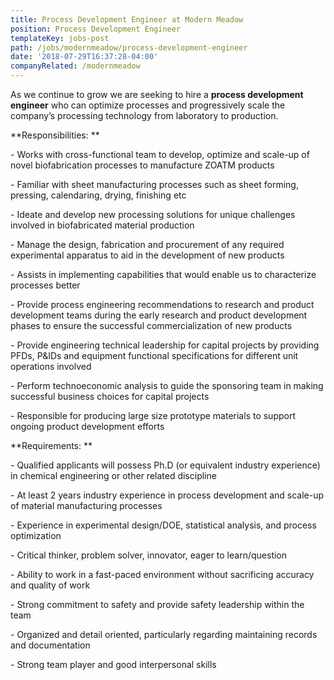 ```yaml
---
title: Process Development Engineer at Modern Meadow
position: Process Development Engineer
templateKey: jobs-post
path: /jobs/modernmeadow/process-development-engineer
date: '2018-07-29T16:37:28-04:00'
companyRelated: /modernmeadow
---
```

As we continue to grow we are seeking to hire a **process development engineer** who can optimize processes and progressively scale the company’s processing technology from laboratory to production. 

**Responsibilities: **

\- Works with cross-functional team to develop, optimize and scale-up of novel biofabrication processes to manufacture ZOATM products 

\- Familiar with sheet manufacturing processes such as sheet forming, pressing, calendaring, drying, finishing etc 

\- Ideate and develop new processing solutions for unique challenges involved in biofabricated material production 

\- Manage the design, fabrication and procurement of any required experimental apparatus to aid in the development of new products

\- Assists in implementing capabilities that would enable us to characterize processes better  

\- Provide process engineering recommendations to research and product development teams during the early research and product development phases to ensure the successful commercialization of new products 

\- Provide engineering technical leadership for capital projects by providing PFDs, P&IDs and equipment functional specifications for different unit operations involved 

\- Perform technoeconomic analysis to guide the sponsoring team in making successful business choices for capital projects 

\- Responsible for producing large size prototype materials to support ongoing product development efforts 



**Requirements: **

\- Qualified applicants will possess Ph.D (or equivalent industry experience) in chemical engineering or other related discipline 

\- At least 2 years industry experience in process development and scale-up of material manufacturing processes 

\- Experience in experimental design/DOE, statistical analysis, and process optimization 

\- Critical thinker, problem solver, innovator, eager to learn/question 

\- Ability to work in a fast-paced environment without sacrificing accuracy and quality of work 

\- Strong commitment to safety and provide safety leadership within the team 

\- Organized and detail oriented, particularly regarding maintaining records and documentation 

\- Strong team player and good interpersonal skills
